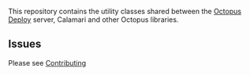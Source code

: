 This repository contains the utility classes shared between the [Octopus Deploy][1] server, Calamari and other Octopus libraries.

## Issues
Please see [Contributing](CONTRIBUTING.md)

[1]: https://octopus.com

